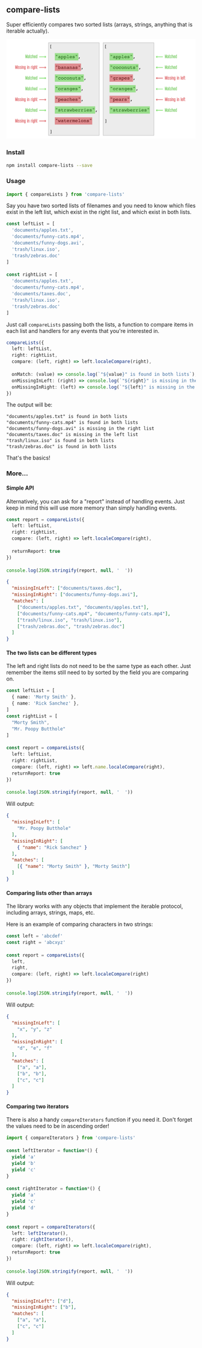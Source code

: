 ## compare-lists
Super efficiently compares two sorted lists (arrays, strings, anything that is iterable actually).

<center>
	<img src="https://raw.githubusercontent.com/codeandcats/compare-lists/master/img/visualisation.png" />
</center>

### Install
```sh
npm install compare-lists --save
```

### Usage
```typescript
import { compareLists } from 'compare-lists'
```

Say you have two sorted lists of filenames and you need to know which files exist in the left list, which exist in the right list, and which exist in both lists.

```typescript
const leftList = [
  'documents/apples.txt',
  'documents/funny-cats.mp4',
  'documents/funny-dogs.avi',
  'trash/linux.iso',
  'trash/zebras.doc'
]

const rightList = [
  'documents/apples.txt',
  'documents/funny-cats.mp4',
  'documents/taxes.doc',
  'trash/linux.iso',
  'trash/zebras.doc'
]
```

Just call `compareLists` passing both the lists, a function to compare items in each list and handlers for any events that you're interested in.

```typescript
compareLists({
  left: leftList,
  right: rightList,
  compare: (left, right) => left.localeCompare(right),

  onMatch: (value) => console.log(`"${value}" is found in both lists`),
  onMissingInLeft: (right) => console.log(`"${right}" is missing in the left list`),
  onMissingInRight: (left) => console.log(`"${left}" is missing in the right list`)
})
```

The output will be:

```
"documents/apples.txt" is found in both lists
"documents/funny-cats.mp4" is found in both lists
"documents/funny-dogs.avi" is missing in the right list
"documents/taxes.doc" is missing in the left list
"trash/linux.iso" is found in both lists
"trash/zebras.doc" is found in both lists
```

That's the basics!

### More...

#### Simple API

Alternatively, you can ask for a "report" instead of handling events. Just keep in mind this will use more memory than simply handling events.

```typescript
const report = compareLists({
  left: leftList,
  right: rightList,
  compare: (left, right) => left.localeCompare(right),

  returnReport: true
})

console.log(JSON.stringify(report, null, '  '))
```

```json
{
  "missingInLeft": ["documents/taxes.doc"],
  "missingInRight": ["documents/funny-dogs.avi"],
  "matches": [
    ["documents/apples.txt", "documents/apples.txt"],
    ["documents/funny-cats.mp4", "documents/funny-cats.mp4"],
    ["trash/linux.iso", "trash/linux.iso"],
    ["trash/zebras.doc", "trash/zebras.doc"]
  ]
}
```

#### The two lists can be different types

The left and right lists do not need to be the same type as each other. Just remember the items still need to by sorted by the field you are comparing on.

```typescript
const leftList = [
  { name: 'Morty Smith' },
  { name: 'Rick Sanchez' },
]
const rightList = [
  "Morty Smith",
  "Mr. Poopy Butthole"
]

const report = compareLists({
  left: leftList,
  right: rightList,
  compare: (left, right) => left.name.localeCompare(right),
  returnReport: true
})

console.log(JSON.stringify(report, null, '  '))
```

Will output:

```json
{
  "missingInLeft": [
    "Mr. Poopy Butthole"
  ],
  "missingInRight": [
    { "name": "Rick Sanchez" }
  ],
  "matches": [
    [{ "name": "Morty Smith" }, "Morty Smith"]
  ]
}
```

#### Comparing lists other than arrays
The library works with any objects that implement the iterable protocol, including arrays, strings, maps, etc.

Here is an example of comparing characters in two strings:

```typescript
const left = 'abcdef'
const right = 'abcxyz'

const report = compareLists({
  left,
  right,
  compare: (left, right) => left.localeCompare(right)
})

console.log(JSON.stringify(report, null, '  '))
```

Will output:

```json
{
  "missingInLeft": [
    "x", "y", "z"
  ],
  "missingInRight": [
    "d", "e", "f"
  ],
  "matches": [
    ["a", "a"],
    ["b", "b"],
    ["c", "c"]
  ]
}
```

#### Comparing two iterators
There is also a handy `compareIterators` function if you need it.
Don't forget the values need to be in ascending order!

```typescript
import { compareIterators } from 'compare-lists'

const leftIterator = function*() {
  yield 'a'
  yield 'b'
  yield 'c'
}

const rightIterator = function*() {
  yield 'a'
  yield 'c'
  yield 'd'
}

const report = compareIterators({
  left: leftIterator(),
  right: rightIterator(),
  compare: (left, right) => left.localeCompare(right),
  returnReport: true
})

console.log(JSON.stringify(report, null, '  '))
```

Will output:

```json
{
  "missingInLeft": ["d"],
  "missingInRight": ["b"],
  "matches": [
    ["a", "a"],
    ["c", "c"]
  ]
}
```
